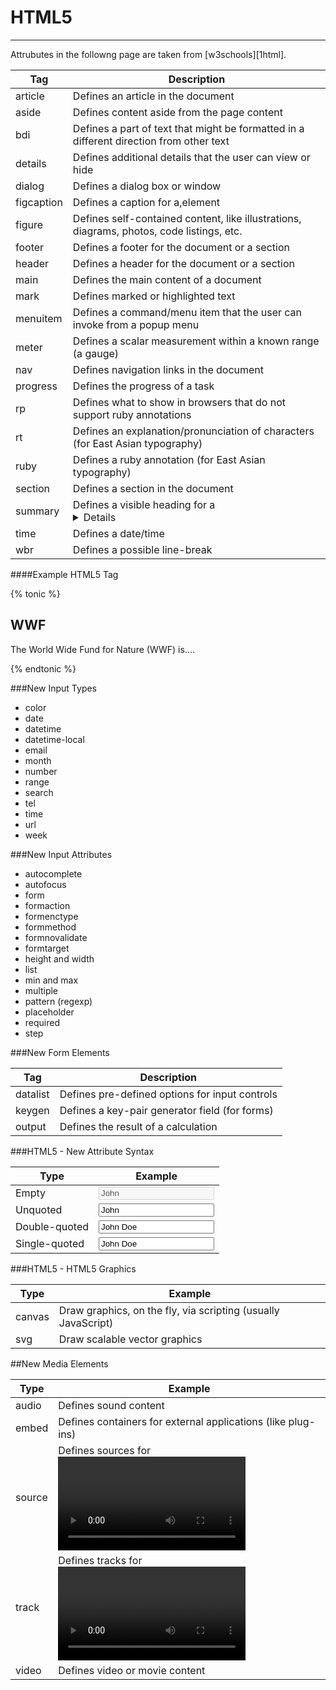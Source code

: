 # HTML5
---
Attrubutes in the followng page are taken from [w3schools][1html].

| Tag  | Description                                                                |
|---|-------------------------------------------------------------------------------------------|
| article  | Defines an article in the document                                             |
| aside  | Defines content aside from the page content                                               |
| bdi  | Defines a part of text that might be formatted in a different direction from other text   |
| details  | Defines additional details that the user can view or hide                                 |
| dialog  | Defines a dialog box or window                                                            |
| figcaption  | Defines a caption for a,element                                                           |
| figure  | Defines self-contained content, like illustrations, diagrams, photos, code listings, etc. |
| footer  | Defines a footer for the document or a section                                            |
| header  | Defines a header for the document or a section                                            |
| main  | Defines the main content of a document                                                    |
| mark | Defines marked or highlighted text                                                        |
| menuitem  | Defines a command/menu item that the user can invoke from a popup menu                    |
| meter  | Defines a scalar measurement within a known range (a gauge)                               |
| nav  | Defines navigation links in the document                                                  |
| progress  | Defines the progress of a task                                                            |
| rp  | Defines what to show in browsers that do not support ruby annotations                     |
| rt  | Defines an explanation/pronunciation of characters (for East Asian typography)            |
| ruby  | Defines a ruby annotation (for East Asian typography)                                     |
| section  | Defines a section in the document                                                         |
| summary  | Defines a visible heading for a <details> element                                         |
| time  | Defines a date/time                                                                       |
| wbr  | Defines a possible line-break                                                             |

####Example HTML5 Tag

{% tonic %}
<section>
  <h1>WWF</h1>
  <p>The World Wide Fund for Nature (WWF) is....</p>
</section>
{% endtonic %}


###New Input Types
* color
* date
* datetime
* datetime-local
* email
* month
* number
* range
* search
* tel
* time
* url
* week

###New Input Attributes

* autocomplete
* autofocus
* form
* formaction
* formenctype
* formmethod
* formnovalidate
* formtarget
* height and width
* list
* min and max
* multiple
* pattern (regexp)
* placeholder
* required
* step

###New Form Elements

| Tag  | Description                                                                |
|---|-------------------------------------------------------------------------------------------|
| datalist | Defines pre-defined options for input controls                         |
| keygen  | Defines a key-pair generator field (for forms)                        |
| output  | Defines the result of a calculation  |

###HTML5 - New Attribute Syntax

| Type |	Example |
|------|----------|
| Empty | <input type="text" value="John" disabled> |
| Unquoted | <input type="text" value=John> |
| Double-quoted | <input type="text" value="John Doe"> |
| Single-quoted | <input type="text" value='John Doe'> |

###HTML5 - HTML5 Graphics

| Type |	Example |
|------|----------|
| canvas | Draw graphics, on the fly, via scripting (usually JavaScript) |
| svg | Draw scalable vector graphics |

##New Media Elements

| Type |	Example |
|------|----------|
| audio | Defines sound content |
| embed | Defines containers for external applications (like plug-ins) |
| source | Defines sources for <video> and <audio>
| track	 | Defines tracks for <video> and <audio> |
| video | Defines video or movie content |
